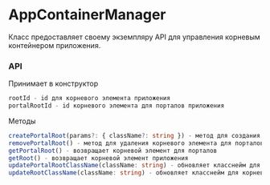 # AppContainerManager

Класс предоставляет своему экземпляру API для управления корневым контейнером приложения.

### API

Принимает в конструктор

```ts
rootId - id для корневого элемента приложения
portalRootId - id корневого элемента для порталов приложения
```

Методы

```ts
createPortalRoot(params?: { className?: string }) - метод для создания корневого элемента для порталов.
removePortalRoot() - метод для удаления корневого элемента для порталов.
getPortalRoot() - возвращает корневой элемент для порталов
getRoot() - возвращает корневой элемент приложения
updatePortalRootClassName(className: string) - обновляет класснейм для корневого портала
updateRootClassName(className: string) - обновляет класснейм для корневого элемента

```
